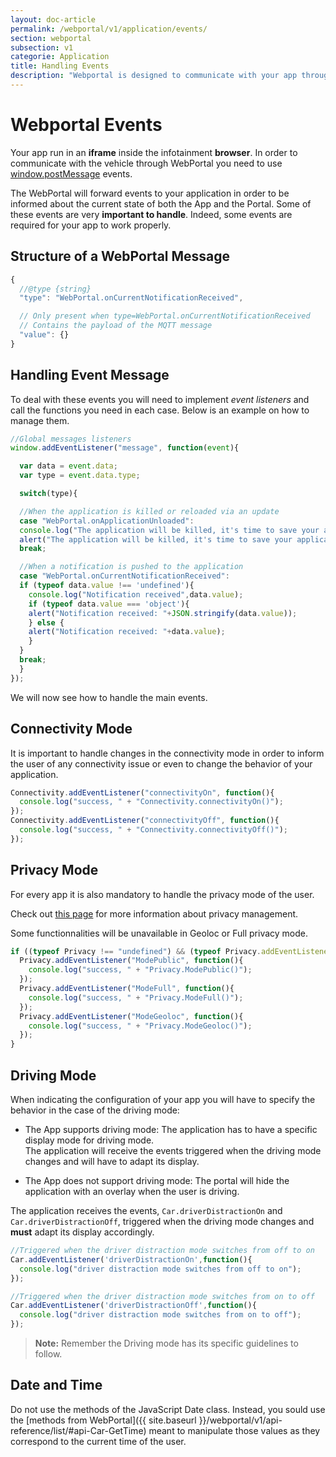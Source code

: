 ```yaml
---
layout: doc-article
permalink: /webportal/v1/application/events/
section: webportal
subsection: v1
categorie: Application
title: Handling Events
description: "Webportal is designed to communicate with your app through event. Some of these events are very important to handle."
---
```


# Webportal Events

Your app run in an **iframe** inside the infotainment **browser**. In order to communicate with the vehicle through WebPortal you need to use [window.postMessage](https://developer.mozilla.org/en-US/docs/Web/API/Window/postMessage) events.

The WebPortal will forward events to your application in order to be informed about the current state of both the App and the Portal. Some of these events are very **important to handle**. Indeed, some events are required for your app to work properly.

## Structure of a WebPortal Message
```javascript
{
  //@type {string}
  "type": "WebPortal.onCurrentNotificationReceived",

  // Only present when type=WebPortal.onCurrentNotificationReceived
  // Contains the payload of the MQTT message
  "value": {}
}
```

## Handling Event Message

To deal with these events you will need to implement *event listeners* and call the functions you need in each case.
Below is an example on how to manage them.

```javascript
//Global messages listeners
window.addEventListener("message", function(event){

  var data = event.data;
  var type = event.data.type;

  switch(type){

  //When the application is killed or reloaded via an update
  case "WebPortal.onApplicationUnloaded":
  console.log("The application will be killed, it's time to save your application data");
  alert("The application will be killed, it's time to save your application data");
  break;

  //When a notification is pushed to the application
  case "WebPortal.onCurrentNotificationReceived":
  if (typeof data.value !== 'undefined'){
    console.log("Notification received",data.value);
    if (typeof data.value === 'object'){
    alert("Notification received: "+JSON.stringify(data.value));
    } else {
    alert("Notification received: "+data.value);
    }
  }
  break;
  }
});
```

We will now see how to handle the main events.


## Connectivity Mode

It is important to handle changes in the connectivity mode in order to inform the user of any connectivity issue or even to change the behavior of your application.

```javascript
Connectivity.addEventListener("connectivityOn", function(){
  console.log("success, " + "Connectivity.connectivityOn()");
});
Connectivity.addEventListener("connectivityOff", function(){
  console.log("success, " + "Connectivity.connectivityOff()");
});
```


## Privacy Mode

For every app it is also mandatory to handle the privacy mode of the user.

Check out [this page]({{site.baseurl}}/webportal/{{page.subsection}}/application/privacy#article) for more information about privacy management.

Some functionnalities will be unavailable in Geoloc or Full privacy mode.

```javascript
if ((typeof Privacy !== "undefined") && (typeof Privacy.addEventListener !== "undefined")) {
  Privacy.addEventListener("ModePublic", function(){
    console.log("success, " + "Privacy.ModePublic()");
  });
  Privacy.addEventListener("ModeFull", function(){
    console.log("success, " + "Privacy.ModeFull()");
  });
  Privacy.addEventListener("ModeGeoloc", function(){
    console.log("success, " + "Privacy.ModeGeoloc()");
  });
}
```

## Driving Mode

When indicating the configuration of your app you will have to specify the behavior in the case of the driving mode:
- The App supports driving mode: The application has to have a specific display mode for driving mode.  
    The application will receive the events triggered when the driving mode changes and will have to adapt its display.

- The App does not support driving mode: The portal will hide the application with an overlay when the user is driving.


The application receives the events, `Car.driverDistractionOn` and `Car.driverDistractionOff`, triggered when the driving mode changes and **must** adapt its display accordingly.

```javascript
//Triggered when the driver distraction mode switches from off to on
Car.addEventListener('driverDistractionOn',function(){
  console.log("driver distraction mode switches from off to on");
});

//Triggered when the driver distraction mode switches from on to off
Car.addEventListener('driverDistractionOff',function(){
  console.log("driver distraction mode switches from on to off");
});
```

> **Note:** Remember the Driving mode has its specific guidelines to follow.

## Date and Time

Do not use the methods of the JavaScript Date class.
Instead, you sould use the [methods from WebPortal]({{ site.baseurl }}/webportal/v1/api-reference/list/#api-Car-GetTime) meant to manipulate those values as they correspond to the current time of the user.